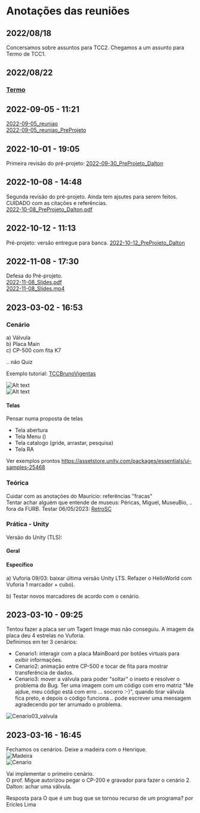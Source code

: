 # Anotações das reuniões  

## 2022/08/18  

Concersamos sobre assuntos para TCC2. Chegamos a um assunto para Termo de TCC1.

## 2022/08/22

### [Termo](./Termo.pdf "Termo")  

## 2022-09-05 - 11:21

[2022-09-05_reuniao](2022-09-05_reuniao.pdf "2022-09-05_reuniao")  
[2022-09-05_reuniao_PreProjeto](2022-09-05_reuniao_PreProjeto.pdf "2022-09-05_reuniao_PreProjeto")  

## 2022-10-01 - 19:05

Primeira revisão do pré-projeto: [2022-09-30_PreProjeto_Dalton](2022-09-30_PreProjeto_Dalton.pdf "2022-09-30_PreProjeto_Dalton")  

## 2022-10-08 - 14:48

Segunda revisão do pré-projeto. Ainda tem ajsutes para serem feitos. CUIDADO com as citações e referências.  
[2022-10-08_PreProjeto_Dalton.pdf](2022-10-08_PreProjeto_Dalton.pdf "2022-10-08_PreProjeto_Dalton.pdf")  

## 2022-10-12 - 11:13

Pré-projeto: versão entregue para banca.
[2022-10-12_PreProjeto_Dalton](2022-10-12_PreProjeto_Dalton.pdf "2022-10-12_PreProjeto_Dalton")  

## 2022-11-08 - 17:30

Defesa do Pré-projeto.  
[2022-11-08_Slides.pdf](2022-11-08_Slides.pdf "2022-11-08_Slides.pdf")  
[2022-11-08_Slides.mp4](2022-11-08_Slides.mp4 "2022-11-08_Slides.mp4")  

## 2023-03-02 - 16:53

### Cenário

a) Válvula  
b) Placa Main  
c) CP-500 com fita K7  

  .. não Quiz  

Exemplo tutorial:
[TCCBrunoVigentas](https://github.com/gcgfurb/tcc_BrunoGeislerVigentas/blob/main/Textos/tcc_bcc_2021_1_bvigentas_BrunoGeiserVigentas-VF.pdf)

![Alt text](TelaMenu.png)  
![Alt text](TelaAcervo.png)  

#### Telas

Pensar numa proposta de telas

- Tela abertura
- Tela Menu ()
- Tela catalogo (gride, arrastar, pesquisa)
- Tela RA

Ver exemplos prontos
<https://assetstore.unity.com/packages/essentials/ui-samples-25468>

### Teórica

  Cuidar com as anotações do Maurício: referências "fracas"  
  Tentar achar alguém que entende de museus: Péricas, Miguel, MuseuBio, .. fora da FURB.
  Testar 06/05/2023: [RetroSC](RetroSC.pdf)
  
### Prática - Unity

Versão do Unity (TLS):  

#### Geral

#### Específico

a) Vuforia
09/03: baixar última versão Unity LTS. Refazer o HelloWorld com Vuforia 1 marcador + cubo).  

b) Testar novos marcadores de acordo com o cenário.  

## 2023-03-10 - 09:25

Tentou fazer a placa ser um Tagert Image mas não conseguiu. A imagem da placa deu 4 estrelas no Vuforia.  
Definimos em ter 3 cenários:

- Cenario1: interagir com a placa MainBoard por botões virtuais para exibir informações.  
- Cenario2: animação entre CP-500 e tocar de fita para mostrar transferência de dados.  
- Cenario3: mover a válvula para poder "soltar" o inseto e resolver o problema do Bug. Ter uma imagem com um código com erro matriz "Me ajdue, meu código está com erro ... socorro :-)", quando tirar válvula fica preto, e depois o código funciona .. pode escrever uma mensagem agradecendo por ter arrumado o problema.  

![Cenario03_valvula](Cenario03_valvula.png)  

## 2023-03-16 - 16:45

Fechamos os cenários. Deixe a madeira com o Henrique.  
![Madeira](Madeira.png)  
![Cenario](Cenario.png)  

Vai implementar o primeiro cenário.  
O prof. Migue autorizou pegar o CP-200 e gravador para fazer o cenário 2.  
Dalton: achar uma válvula.  

Resposta para O que é um bug que se tornou recurso de um programa? por Ericles Lima
